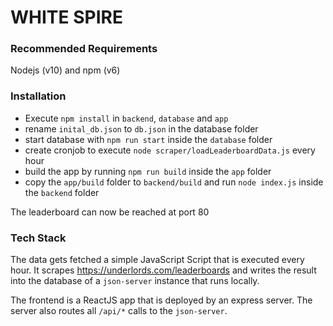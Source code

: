 # WHITE SPIRE

### Recommended Requirements
Nodejs (v10) and npm (v6)

### Installation
- Execute `npm install` in `backend`, `database` and `app`
- rename `inital_db.json` to `db.json` in the database folder
- start database with `npm run start` inside the `database` folder
- create cronjob to execute `node scraper/loadLeaderboardData.js` every hour
- build the app by running `npm run build` inside the `app` folder
- copy the `app/build` folder to `backend/build` and run `node index.js` inside the `backend` folder

The leaderboard can now be reached at port 80


### Tech Stack

The data gets fetched a simple JavaScript Script that is executed every hour.
It scrapes https://underlords.com/leaderboards and writes the result into the database 
of a `json-server` instance that runs locally. 

The frontend is a ReactJS app that is deployed by an express server. The server also
routes all `/api/*` calls to the `json-server`.
